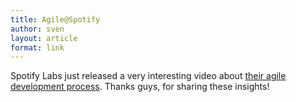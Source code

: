 ```yaml
---
title: Agile@Spotify
author: sven
layout: article
format: link
---
```

Spotify Labs just released a very interesting video about [their agile development process][1]. Thanks guys, for sharing these insights!

 [1]: http://labs.spotify.com/2014/03/27/spotify-engineering-culture-part-1/